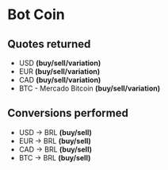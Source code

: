 # Bot Coin

## Quotes returned

* USD **(buy/sell/variation)**
* EUR **(buy/sell/variation)**
* CAD **(buy/sell/variation)**
* BTC - Mercado Bitcoin **(buy/sell/variation)**

## Conversions performed

* USD -> BRL **(buy/sell)**
* EUR -> BRL **(buy/sell)**
* CAD -> BRL **(buy/sell)**
* BTC -> BRL **(buy/sell)**